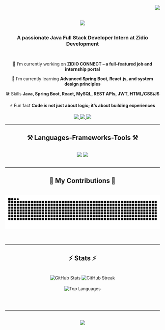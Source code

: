 <img align="right" src="https://visitor-badge.laobi.icu/badge?page_id=Rupam797.Rupam797" />

<h1 align="center">
    <img src="https://readme-typing-svg.herokuapp.com/?font=Righteous&size=35&center=true&vCenter=true&width=500&height=70&duration=4000&lines=Hi+There!+👋;+I'm+Rupam+Giri!;" />
</h1>

<h3 align="center">A passionate Java Full Stack Developer Intern at Zidio Development</h3>

<br/>

<div align="center">
 
 🔭 I’m currently working on **ZIDIO CONNECT – a full-featured job and internship portal**
 
 🌱 I’m currently learning **Advanced Spring Boot, React.js, and system design principles**

🛠️ Skills **Java, Spring Boot, React, MySQL, REST APIs, JWT, HTML/CSS/JS**

⚡ Fun fact **Code is not just about logic; it’s about building experiences**

 </div>
 
<div align="center"> 
  <a href="mailto:work.rupam.giri@gmail.com">
    <img src="https://img.shields.io/badge/Gmail-333333?style=for-the-badge&logo=gmail&logoColor=red" />
  </a>
  <a href="https://www.linkedin.com/in/rupam-giri-087b00348/" target="_blank">
    <img src="https://img.shields.io/badge/LinkedIn-0077B5?style=for-the-badge&logo=linkedin&logoColor=white" target="_blank" />
  </a>
  <a href="https://Rupam797.github.io" target="_blank">
     <img src="https://img.shields.io/badge/Portfolio-FF5722?style=for-the-badge&logo=todoist&logoColor=white" target="_blank" /> <!-- sqlite, safari, google-chrome are other good icon options -->
  </a>
</div>

 <hr/>
 
<h2 align="center">⚒️ Languages-Frameworks-Tools ⚒️</h2>
<br/>
<div align="center">
    <img src="https://skillicons.dev/icons?i=react,html,css,vscode,github,tailwind" />
    <img src="https://skillicons.dev/icons?i=java,python,javascript,c,mysql," /><br>
</div>

<br/>
<hr/>

<div align="center">
  <h2>🐍 My Contributions 🐍</h2>
  <br>
  <img alt="snake eating my contributions" src="https://github.com/Rupam797/Rupam797/blob/output/github-snake-dark.svg" />
  <br/><br/><br/>
</div>


<hr/>

<h2 align="center">⚡ Stats ⚡</h2>
<br>
<div align=center>
  <div align="center">
  <img width=390 height="180" src="https://github-readme-stats.vercel.app/api?username=Rupam797&theme=dark&hide_border=false&include_all_commits=true&count_private=false" alt="GitHub Stats"/>
  <img width=390 height="180" src="https://nirzak-streak-stats.vercel.app/?user=Rupam797&theme=dark&hide_border=false" alt="GitHub Streak"/>
</div>

  <br/>
  <img width=325 align="center" src="https://github-readme-stats.vercel.app/api/top-langs/?username=Rupam797&theme=dark&hide_border=false&include_all_commits=true&count_private=false&layout=compact" alt="Top Languages" />
</div>

<br/><br/>

<hr/>

<br/>

<div align="center">
  <img src="https://readme-typing-svg.herokuapp.com/?font=Righteous&size=35&center=true&vCenter=true&width=600&height=70&duration=4000&lines=🚀+Always+open+to+collaboration+and+open-source+projects;Thanks+for+visiting!" />
</div>

<br/>

